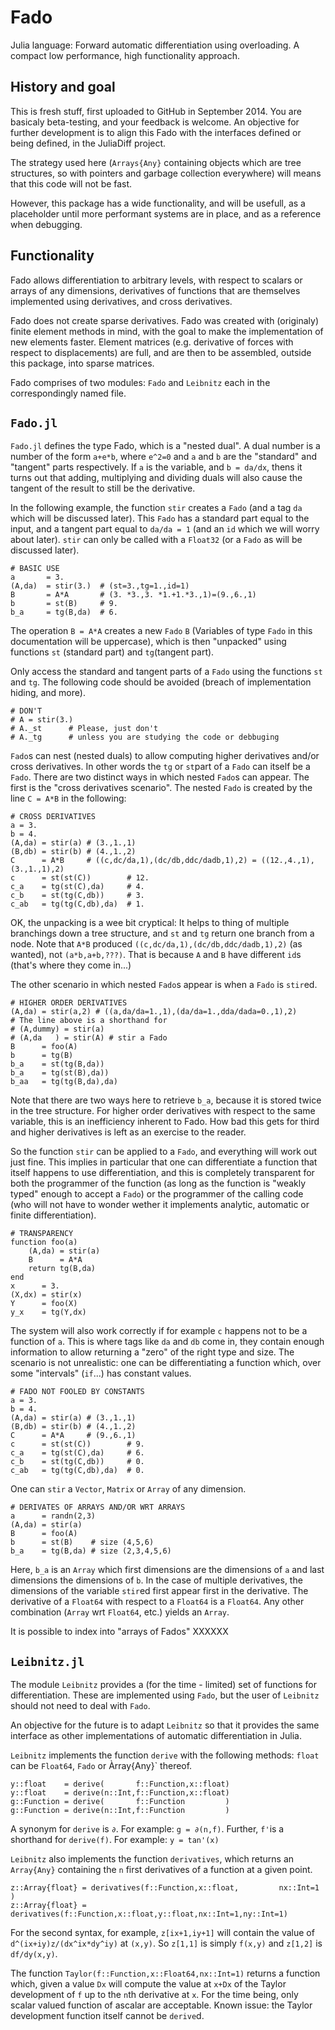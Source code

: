 Fado
====

Julia language: Forward automatic differentiation using overloading.  A compact low performance, high functionality approach.

History and goal
----------------
This is fresh stuff, first uploaded to GitHub in September 2014.  You are basicaly beta-testing, and your feedback is welcome. An objective for further development is to align this Fado with the interfaces defined or being defined, in the JuliaDiff project.

The strategy used here (`Arrays{Any}` containing objects which are tree structures, so with pointers and garbage collection everywhere) will means that this code will not be fast.  

However, this package has a wide functionality, and will be usefull, as a placeholder until more performant systems are in place, and as a reference when debugging.

Functionality
-------------
Fado allows differentiation to arbitrary levels, with respect to scalars or arrays of any dimensions, derivatives of functions that are themselves implemented using derivatives, and cross derivatives.

Fado does not create sparse derivatives.  Fado was created with (originaly) finite element methods in mind, with the goal to make the implementation of new elements faster. Element matrices (e.g. derivative of forces with respect to displacements) are full, and are then to be assembled, outside this package, into sparse matrices.

Fado comprises of two modules: `Fado` and `Leibnitz` each in the correspondingly named file.

`Fado.jl`
---------
`Fado.jl` defines the type Fado, which is a "nested dual".  A dual number is a number of the form `a+e*b`, where `e^2=0` and `a` and `b` are the "standard" and "tangent" parts respectively.  If `a` is the variable, and `b = da/dx`, thens it turns out that adding, multiplying and dividing duals will also cause the tangent of the result to still be the derivative.

In the following example, the function `stir` creates a `Fado` (and a tag `da` which will be discussed later).  This `Fado` has a standard part equal to the input, and a tangent part equal to `da/da = 1` (and an `id` which we will worry about later). `stir` can only be called with a `Float32` (or a `Fado` as will be discussed later).

    # BASIC USE
    a       = 3.
    (A,da)  = stir(3.)  # (st=3.,tg=1.,id=1)
    B       = A*A       # (3. *3.,3. *1.+1.*3.,1)=(9.,6.,1)
    b       = st(B)     # 9.
    b_a     = tg(B,da)  # 6.

The operation `B = A*A` creates a new `Fado` `B` (Variables of type `Fado` in this documentation will be uppercase), which is then "unpacked" using functions `st` (standard part) and `tg`(tangent part).

Only access the standard and tangent parts of a `Fado` using the functions `st` and `tg`.  The following code should be avoided  (breach of implementation hiding, and more).

    # DON'T
    # A = stir(3.)
    # A._st      # Please, just don't
    # A._tg      # unless you are studying the code or debbuging

`Fado`s can nest (nested duals) to allow computing higher derivatives and/or cross derivatives. In other words the `tg` or `st`part of a `Fado` can itself be a `Fado`.  There are two distinct ways in which nested `Fado`s can appear.  The first is the "cross derivatives scenario".  The nested `Fado` is created by the line `C = A*B` in the following:

    # CROSS DERIVATIVES
    a = 3.
    b = 4.
    (A,da) = stir(a) # (3.,1.,1)
    (B,db) = stir(b) # (4.,1.,2)
    C      = A*B     # ((c,dc/da,1),(dc/db,ddc/dadb,1),2) = ((12.,4.,1),(3.,1.,1),2)
    c      = st(st(C))        # 12.
    c_a    = tg(st(C),da)     # 4.
    c_b    = st(tg(C,db))     # 3.
    c_ab   = tg(tg(C,db),da)  # 1.

OK, the unpacking is a wee bit cryptical: It helps to thing of multiple branchings down a tree structure, and `st` and `tg` return one branch from a node.  Note that `A*B` produced `((c,dc/da,1),(dc/db,ddc/dadb,1),2)` (as wanted), not `(a*b,a+b,???)`.  That is because `A` and `B` have different `id`s (that's where they come in...)

The other scenario in which nested `Fado`s appear is when a `Fado` is `stir`ed.

    # HIGHER ORDER DERIVATIVES
    (A,da) = stir(a,2) # ((a,da/da=1.,1),(da/da=1.,dda/dada=0.,1),2)
    # The line above is a shorthand for 
    # (A,dummy) = stir(a)
    # (A,da   ) = stir(A) # stir a Fado
    B      = foo(A)
    b      = tg(B)
    b_a    = st(tg(B,da))
    b_a    = tg(st(B),da))
    b_aa   = tg(tg(B,da),da)

Note that there are two ways here to retrieve `b_a`, because it is stored twice in the tree structure.  For higher order derivatives with respect to the same variable, this is an inefficiency inherent to Fado. How bad this gets for third and higher derivatives is left as an exercise to the reader.

So the function `stir` can be applied to a `Fado`, and everything will work out just fine.  This implies in particular that one can differentiate a function that itself happens to use differentiation, and this is completely transparent for both the programmer of the function (as long as the function is "weakly typed" enough to accept a `Fado`) or the programmer of the calling code (who will not have to wonder wether it implements analytic, automatic or finite differentiation).

    # TRANSPARENCY
    function foo(a)
        (A,da) = stir(a)
        B      = A*A
        return tg(B,da)
    end
    x      = 3.
    (X,dx) = stir(x)
    Y      = foo(X)
    y_x    = tg(Y,dx)

The system will also work correctly if for example `c` happens not to be a function of `a`.  This is where tags like `da` and `db` come in, they contain enough information to allow returning a "zero" of the right type and size. The scenario is not unrealistic: one can be differentiating a function which, over some "intervals" (`if`...) has constant values. 

    # FADO NOT FOOLED BY CONSTANTS
    a = 3.
    b = 4.
    (A,da) = stir(a) # (3.,1.,1)
    (B,db) = stir(b) # (4.,1.,2)
    C      = A*A     # (9.,6.,1)
    c      = st(st(C))        # 9.
    c_a    = tg(st(C),da)     # 6.
    c_b    = st(tg(C,db))     # 0.
    c_ab   = tg(tg(C,db),da)  # 0.

One can `stir` a `Vector`, `Matrix` or `Array` of any dimension.

    # DERIVATES OF ARRAYS AND/OR WRT ARRAYS
    a      = randn(2,3)
    (A,da) = stir(a)
    B      = foo(A)
    b      = st(B)    # size (4,5,6)
    b_a    = tg(B,da) # size (2,3,4,5,6)

Here, `b_a` is an `Array` which first dimensions are the dimensions of `a` and last dimensions the dimensions of `b`.  In the case of multiple derivatives, the dimensions of the variable `stir`ed first appear first in the derivative. The derivative of a `Float64` with respect to a `Float64` is a `Float64`.  Any other combination (`Array` wrt `Float64`, etc.) yields an `Array`.

It is possible to index into "arrays of Fados" XXXXXX

`Leibnitz.jl`
-------------
The module `Leibnitz` provides a (for the time - limited) set of functions for differentiation.  These are implemented using `Fado`, but the user of `Leibnitz` should not need to deal with `Fado`.

An objective for the future is to adapt `Leibnitz` so that it provides the same interface as other implementations of automatic differentiation in Julia.

`Leibnitz` implements the function `derive` with the following methods: `float` can be `Float64`, `Fado` or Àrray{Any}` thereof.

    y::float    = derive(       f::Function,x::float)   
    y::float    = derive(n::Int,f::Function,x::float) 
    g::Function = derive(       f::Function         )     
    g::Function = derive(n::Int,f::Function         )   
    
A synonym for `derive` is `∂`.  For example: `g = ∂(n,f)`.  Further, `f'`is a shorthand for `derive(f)`.  For example: `y = tan'(x)`
    
`Leibnitz` also implements the function `derivatives`, which returns an `Array{Any}` containing the `n` first derivatives of a function at a given point.

    z::Array{float} = derivatives(f::Function,x::float,         nx::Int=1          )
    z::Array{float} = derivatives(f::Function,x::float,y::float,nx::Int=1,ny::Int=1)
    
For the second syntax, for example, `z[ix+1,iy+1]` will contain the value of `d^(ix+iy)z/(dx^ix*dy^iy)` at `(x,y)`. So `z[1,1]` is simply `f(x,y)` and `z[1,2]` is `df/dy(x,y)`.

The function `Taylor(f::Function,x::Float64,nx::Int=1)` returns a function which, given a value `Dx` will compute the value at `x+Dx` of the Taylor development of `f` up to the `n`th derivative at `x`.  For the time being, only scalar valued function of ascalar are acceptable. Known issue: the Taylor development function itself cannot be `derive`d.
